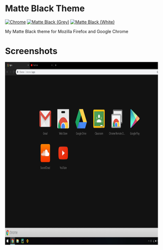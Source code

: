 # Matte Black Theme
[![Chrome](https://img.shields.io/chrome-web-store/users/ioadlgcadgdbcchobmhlipionnphmfja.svg?label=Chrome&style=for-the-badge)](https://chrome.google.com/webstore/detail/matte-black-theme/ioadlgcadgdbcchobmhlipionnphmfja)
[![Matte Black (Grey)](https://img.shields.io/amo/users/matte-black-theme.svg?label=Firefox%201&style=for-the-badge)](https://addons.mozilla.org/en-US/firefox/addon/matte-black-theme/)
[![Matte Black (White)](https://img.shields.io/amo/users/matte-black-v2.svg?label=Firefox%202&style=for-the-badge)](https://addons.mozilla.org/firefox/addon/matte-black-v2/)


My Matte Black theme for Mozilla Firefox and Google Chrome

# Screenshots
<img src="https://raw.githubusercontent.com/elibroftw/matte-black-theme/master/Matte%20Black%20Theme%20Resources/Screenshot%201.jpg" alt="Screenshot" height="600px"/>
